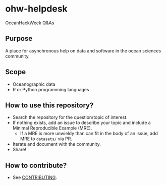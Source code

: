 # ohw-helpdesk
OceanHackWeek Q&amp;As

## Purpose
A place for asynchronous help on data and software in the ocean sciences community. 

## Scope
* Oceanographic data
* R or Python programming languages


## How to use this repository?
* Search the repository for the question/topic of interest.
* If nothing exists, add an issue to describe your topic and include a Minimal Reproducible Example (MRE).
  * If a MRE is more unwieldy than can fit in the body of an issue, add MRE to `datasets/` via PR.
* Iterate and document with the community.
* Share!

## How to contribute?
* See [CONTRIBUTING](https://github.com/oceanhackweek/ohw-helpdesk/blob/main/CONTRIBUTING.md).
